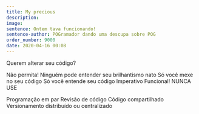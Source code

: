 ```yaml
---
title: My precious
description:
image:
sentence: Ontem tava funcionando!
sentence-author: POGramador dando uma descupa sobre POG
order_number: 9000
date: 2020-04-16 00:08
---
```

Querem alterar seu código?

Não permita!
Ninguém pode entender seu brilhantismo nato
Só você mexe no seu código
Só você entende seu código
Imperativo Funcional!
NUNCA USE

Programação em par
Revisão de código
Código compartilhado
Versionamento distribuído ou centralizado
